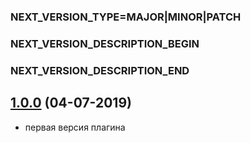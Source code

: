 ### NEXT_VERSION_TYPE=MAJOR|MINOR|PATCH
### NEXT_VERSION_DESCRIPTION_BEGIN
### NEXT_VERSION_DESCRIPTION_END
## [1.0.0]() (04-07-2019)

* первая версия плагина